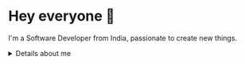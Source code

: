 # Hey everyone :wave:

I'm a Software Developer from India, passionate to create new things.


<details>
<summary>
  Details about me
</summary>

## Quick overview


#### GitHub stats 
<p><img align="left" src="https://github-readme-stats.vercel.app/api/top-langs?username=imperialrogers&show_icons=true&locale=en&layout=compact" alt="imperialrogers" /></p>

<p>&nbsp;<img align="center" src="https://github-readme-stats.vercel.app/api?username=imperialrogers&show_icons=true&locale=en" alt="imperialrogers" /></p>


### Visit My Portfolio: <a class="post" href="https://chintanchawda.netlify.app/">Portfolio Website</a>


### What I do?

I am currently pursuing my bachelor's at IIIT Dharwad, India. I am really passionate about learning and creating creative & innovative stuff. I develop, code and have some fun.

## My Skillset 📜

### Programming Languages
- C++
- Dart
- JavaScript
- Python


### Web Technologies

- React.js
- Next.js
- Three.js
- Node.js
- HTML, CSS
- MongoDB

### Application Development

- Flutter
- BLoC, GetX, Riverpod and Provider (Architectures)
- Kotlin (sort of)

### Other Skills

- Photoshop, Illustrator, Figma
- Postman API, GraphQL
- Git Actions
- Docker
- AWS and GCP

### Languages 🌐

| Language      | Proficiency                                                               |
| ------------- | ------------------------------------------------------------------------- |
| English       | Fluent/Excellent                                                          |
| Hindi         | Fluent/Excellent                                                          |
| Gujarati      | Native language                                                           |

## What I'm currently learning 📚

- Developing [Chip8 interpreter](https://github.com/imperialrogers/CHIP-8/) in C++
- Learning Web Development
- ML's blazing-fastness

<!-- ## My own dictionary 📕:

| Word / abreviation | Meaning                                                | Note                                             |
| ------------------ | ------------------------------------------------------ | ------------------------------------------------ |
| FFO                | Fífa Friendly Office (a place where I can work safely) | Idea by [@aellopos](https://github.com/aellopos) | -->

</details>
